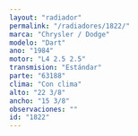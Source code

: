 ```yaml
---
layout: "radiador"
permalink: "/radiadores/1822/"
marca: "Chrysler / Dodge"
modelo: "Dart"
ano: "1984"
motor: "L4 2.5 2.5"
transmision: "Estándar"
parte: "63188"
clima: "Con clima"
alto: "22 3/8"
ancho: "15 3/8"
observaciones: ""
id: "1822"
---
```


